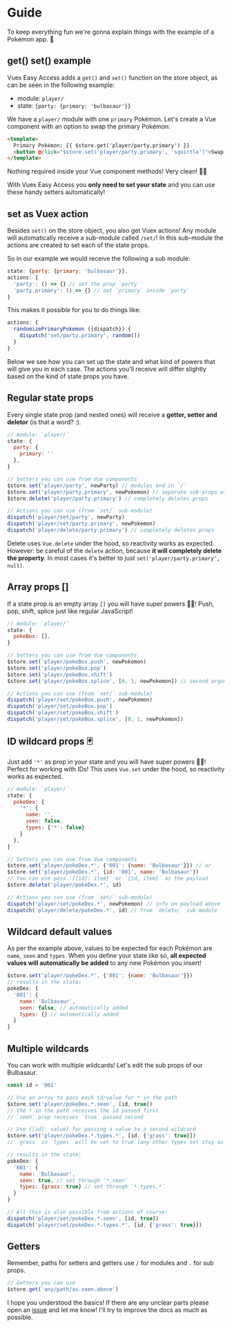 # Guide

To keep everything fun we're gonna explain things with the example of a Pokémon app. 🐞

## get() set() example

Vuex Easy Access adds a `get()` and `set()` function on the store object, as can be seen in the following example:

- module: `player/`
- state: `{party: {primary: 'bulbasaur'}}`

We have a `player/` module with one `primary` Pokémon. Let's create a Vue component with an option to swap the primary Pokémon:

```html
<template>
  Primary Pokémon: {{ $store.get('player/party.primary') }}
  <button @click="$store.set('player/party.primary', 'squirtle')">Swap for Squirtle!</button>
</template>
```

Nothing required inside your Vue component methods! Very clean! 🏄🏼‍

With Vuex Easy Access you **only need to set your state** and you can use these handy setters automatically!

## set as Vuex action

Besides `set()` on the store object, you also get Vuex actions! Any module will automatically receive a sub-module called `/set/`! In this sub-module the actions are created to set each of the state props.

So in our example we would receive the following a sub module:

```js
state: {party: {primary: 'bulbasaur'}},
actions: {
  'party': () => {} // set the prop `party`
  'party.primary': () => {} // set `primary` inside `party`
}
```

This makes it possible for you to do things like:

```js
actions: {
  randomizePrimaryPokemon ({dispatch}) {
    dispatch('set/party.primary', random())
  }
}
```

Below we see how you can set up the state and what kind of powers that will give you in each case. The actions you'll receive will differ slightly based on the kind of state props you have.

## Regular state props

Every single state prop (and nested ones) will receive a **getter, setter and deletor** (is that a word? :).

```js
// module: `player/`
state: {
  party: {
    primary: ''
  },
}

// Setters you can use from Vue components
$store.set('player/party', newParty) // modules end in `/`
$store.set('player/party.primary', newPokemon) // separate sub-props with `.`
$store.delete('player/party.primary') // completely deletes props

// Actions you can use (from `set/` sub-module)
dispatch('player/set/party', newParty)
dispatch('player/set/party.primary', newPokemon)
dispatch('player/delete/party.primary') // completely deletes props
```

Delete uses `Vue.delete` under the hood, so reactivity works as expected. However: be careful of the `delete` action, because **it will completely delete the property**. In most cases it's better to just `set('player/party.primary', null)`.

## Array props []

If a state prop is an empty array `[]` you will have super powers 💪🏻! Push, pop, shift, splice just like regular JavaScript!

```js
// module: `player/`
state: {
  pokeBox: [],
}

// Setters you can use from Vue components
$store.set('player/pokeBox.push', newPokemon)
$store.set('player/pokeBox.pop')
$store.set('player/pokeBox.shift')
$store.set('player/pokeBox.splice', [0, 1, newPokemon]) // second argument is an array

// Actions you can use (from `set/` sub-module)
dispatch('player/set/pokeBox.push', newPokemon)
dispatch('player/set/pokeBox.pop')
dispatch('player/set/pokeBox.shift')
dispatch('player/set/pokeBox.splice', [0, 1, newPokemon])
```

## ID wildcard props 🃏

Just add `'*'` as prop in your state and you will have super powers 💪🏻! Perfect for working with IDs! This uses `Vue.set` under the hood, so reactivity works as expected.

```js
// module: `player/`
state: {
  pokeDex: {
    '*': {
      name: '',
      seen: false,
      types: {'*': false}
    }
  },
}

// Setters you can use from Vue components
$store.set('player/pokeDex.*', {'001': {name: 'Bulbasaur'}}) // or
$store.set('player/pokeDex.*', {id: '001', name: 'Bulbasaur'})
// You can use pass `{[id]: item}` or `{id, item}` as the payload
$store.delete('player/pokeDex.*', id)

// Actions you can use (from `set/` sub-module)
dispatch('player/set/pokeDex.*', newPokemon) // info on payload above
dispatch('player/delete/pokeDex.*', id) // from `delete/` sub-module
```

## Wildcard default values

As per the example above, values to be expected for each Pokémon are `name`, `seen` and `types`. When you define your state like so, **all expected values will automatically be added** to any new Pokémon you insert!

```js
$store.set('player/pokeDex.*', {'001': {name: 'Bulbasaur'}})
// results in the state:
pokeDex: {
  '001': {
    name: 'Bulbasaur',
    seen: false, // automatically added
    types: {} // automatically added
  }
}
```

## Multiple wildcards

You can work with multiple wildcards! Let's edit the sub props of our Bulbasaur.

```js
const id = '001'

// Use an array to pass each id/value for * in the path
$store.set('player/pokeDex.*.seen', [id, true])
// the * in the path receives the id passed first
// `seen` prop receives `true` passed second

// Use {[id]: value} for passing a value to a second wildcard
$store.set('player/pokeDex.*.types.*', [id, {'grass': true}])
// `grass` in `types` will be set to true (any other types set stay as is!)

// results in the state:
pokeDex: {
  '001': {
    name: 'Bulbasaur',
    seen: true, // set through `*.seen`
    types: {grass: true} // set through `*.types.*`
  }
}

// All this is also possible from actions of course:
dispatch('player/set/pokeDex.*.seen', [id, true])
dispatch('player/set/pokeDex.*.types.*', [id, {'grass': true}])
```

## Getters

Remember, paths for setters and getters use `/` for modules and `.` for sub props.

```js
// Getters you can use
$store.get('any/path/as.seen.above')
```

I hope you understood the basics! If there are any unclear parts please open an [issue](https://github.com/mesqueeb/vuex-easy-access/issues) and let me know! I'll try to improve the docs as much as possible.
